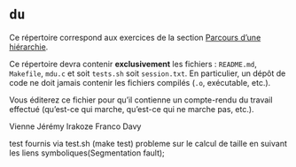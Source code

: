 #   `du`

Ce répertoire correspond aux exercices de la section
[Parcours d’une hiérarchie](http://www.fil.univ-lille1.fr/~hym/e/pds/tp/tdfs-cmd.html#du).

Ce répertoire devra contenir **exclusivement** les fichiers :
`README.md`, `Makefile`, `mdu.c` et soit `tests.sh` soit
`session.txt`.
En particulier, un dépôt de code ne doit jamais contenir les fichiers
compilés (`.o`, exécutable, etc.).

Vous éditerez ce fichier pour qu’il contienne un compte-rendu du
travail effectué (qu’est-ce qui marche, qu’est-ce qui ne marche pas,
etc.).


Vienne Jérémy
Irakoze Franco Davy

test fournis via test.sh (make test)
probleme sur le calcul de taille en suivant les liens symboliques(Segmentation fault);
